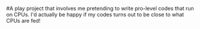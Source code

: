 #A play project that involves me pretending to write pro-level codes that run on CPUs. 
I'd actually be happy if my codes turns out to be close to what CPUs are fed!
